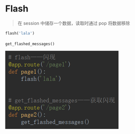 # Flash

> 在 session 中储存一个数据，读取时通过 pop 将数据移除

```python
flash('lala')

get_flashed_messages()
```

![1560662815417](Flash.assets/1560662815417.png)

